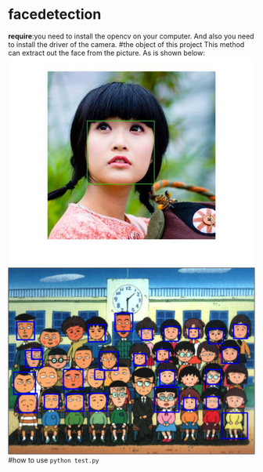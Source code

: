# facedetection
**require**:you need to install the opencv on your computer.
And also you need to install the driver of the camera.
#the object of this project
This method can extract out the face from the picture.
As is shown below:
![GitHub set up](https://github.com/liushuchun/facedetection/blob/master/photo.jpg)
![GitHub set up](https://github.com/liushuchun/facedetection/blob/master/example.png)
#how to use
`python test.py`


